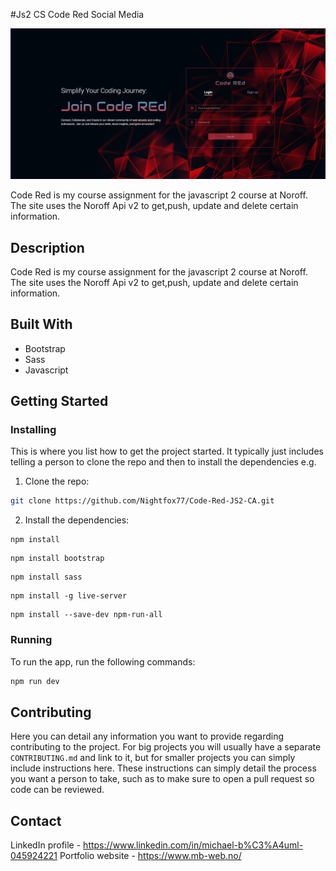 #Js2 CS Code Red Social Media 

![image](https://github.com/Nightfox77/Code-Red-JS2-CA/blob/js2/images/Screenshot.png)

Code Red is my course assignment for the javascript 2 course at Noroff. The site uses the Noroff Api v2 to get,push, update and delete certain information.

## Description

Code Red is my course assignment for the javascript 2 course at Noroff. The site uses the Noroff Api v2 to get,push, update and delete certain information.


## Built With



- Bootstrap
- Sass
- Javascript
  

## Getting Started

### Installing

This is where you list how to get the project started. It typically just includes telling a person to clone the repo and then to install the dependencies e.g.

1. Clone the repo:

```bash
git clone https://github.com/Nightfox77/Code-Red-JS2-CA.git
```

2. Install the dependencies:

```
npm install
```
```
npm install bootstrap
```
```
npm install sass
```
```
npm install -g live-server
```
```
npm install --save-dev npm-run-all
```
### Running


To run the app, run the following commands:

```bash
npm run dev
```

## Contributing

Here you can detail any information you want to provide regarding contributing to the project. For big projects you will usually have a separate `CONTRIBUTING.md` and link to it, but for smaller projects you can simply include instructions here. These instructions can simply detail the process you want a person to take, such as to make sure to open a pull request so code can be reviewed.

## Contact


LinkedIn profile - https://www.linkedin.com/in/michael-b%C3%A4uml-045924221
Portfolio website - https://www.mb-web.no/


